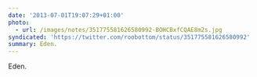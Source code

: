 ```yaml
---
date: '2013-07-01T19:07:29+01:00'
photo:
  - url: /images/notes/351775581626580992-BOHCBxfCQAE8m2s.jpg
syndicated: 'https://twitter.com/roobottom/status/351775581626580992'
summary: Eden.
---
```

Eden. 
